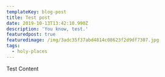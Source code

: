```yaml
---
templateKey: blog-post
title: Test post
date: 2019-10-13T13:42:10.990Z
description: 'You know, test.'
featuredpost: true
featuredimage: /img/3adc35f37abd4814c08623f2d9df7307.jpg
tags:
  - holy-places
---
```

Test Content
